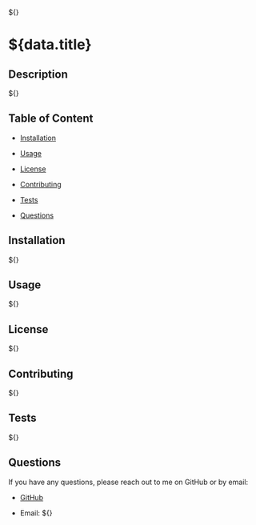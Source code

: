 ${}

# ${data.title}

## Description

${}

## Table of Content

- [Installation](#installation)

- [Usage](#usage)

- [License](#license)

- [Contributing](#contributing)

- [Tests](#tests)

- [Questions](#questions)

## Installation

${}

## Usage

${}

## License

${}

## Contributing

${}

## Tests

${}

## Questions

If you have any questions, please reach out to me on GitHub or by email:

- [GitHub](${})

- Email: ${}